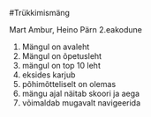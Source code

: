 #Trükkimismäng

Mart Ambur, Heino Pärn  2.eakodune

1. Mängul on avaleht
2. Mängul on õpetusleht
3. mängul on top 10 leht
4. eksides karjub
5. põhimõtteliselt on olemas
6. mängu ajal näitab skoori ja aega
7. võimaldab mugavalt navigeerida